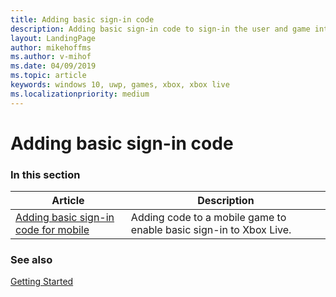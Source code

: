 ```yaml
---
title: Adding basic sign-in code
description: Adding basic sign-in code to sign-in the user and game into Xbox Live services.
layout: LandingPage
author: mikehoffms
ms.author: v-mihof
ms.date: 04/09/2019
ms.topic: article
keywords: windows 10, uwp, games, xbox, xbox live
ms.localizationpriority: medium
---
```


# Adding basic sign-in code


### In this section

| Article | Description |
|---------|-------------|
| [Adding basic sign-in code for mobile](getting-xsapi-to-sign-in.md) | Adding code to a mobile game to enable basic sign-in to Xbox Live. |

<!-- 
| [Adding basic sign-in code for UWP](basic-signin-uwp.md) | Adding code to a UWP-based game to enable basic sign-in to Xbox Live. |
| [Adding basic sign-in code for XDK](basic-signin-xdk.md) | Adding code to an XDK-based game to enable basic sign-in to Xbox Live. |
-->


### See also

[Getting Started](../get-started_nav.md)
